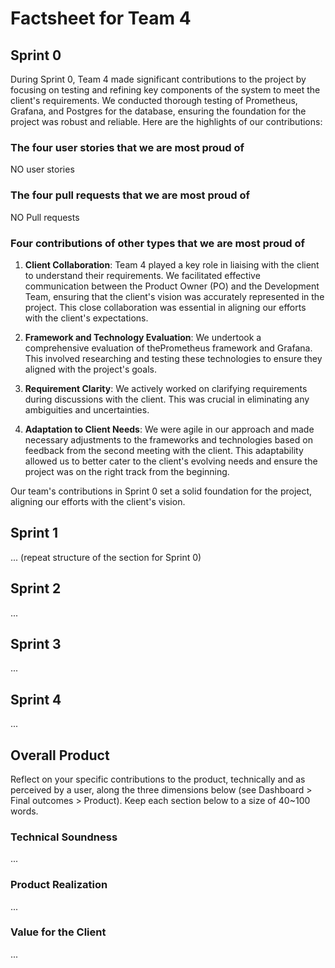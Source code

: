 # Factsheet for Team 4

## Sprint 0

During Sprint 0, Team 4 made significant contributions to the project by focusing on testing and refining key components of the system to meet the client's requirements. We conducted thorough testing of Prometheus, Grafana, and Postgres for the database, ensuring the foundation for the project was robust and reliable. Here are the highlights of our contributions:

### The four user stories that we are most proud of

NO user stories 

### The four pull requests that we are most proud of

NO Pull requests 

### Four contributions of other types that we are most proud of

1. **Client Collaboration**: Team 4 played a key role in liaising with the client to understand their requirements. We facilitated effective communication between the Product Owner (PO) and the Development Team, ensuring that the client's vision was accurately represented in the project. This close collaboration was essential in aligning our efforts with the client's expectations.

2. **Framework and Technology Evaluation**: We undertook a comprehensive evaluation of thePrometheus framework and Grafana. This involved researching and testing these technologies to ensure they aligned with the project's goals.

3. **Requirement Clarity**: We actively worked on clarifying requirements during discussions with the client. This was crucial in eliminating any ambiguities and uncertainties.

4. **Adaptation to Client Needs**: We were agile in our approach and made necessary adjustments to the frameworks and technologies based on feedback from the second meeting with the client. This adaptability allowed us to better cater to the client's evolving needs and ensure the project was on the right track from the beginning.

Our team's contributions in Sprint 0 set a solid foundation for the project, aligning our efforts with the client's vision.




## Sprint 1

... (repeat structure of the section for Sprint 0)


## Sprint 2

...


## Sprint 3

...


## Sprint 4

...


## Overall Product

Reflect on your specific contributions to the product, technically and as perceived by a user, along the three dimensions below (see Dashboard > Final outcomes > Product). Keep each section below to a size of 40~100 words.


### Technical Soundness

...


### Product Realization

...


### Value for the Client

...
